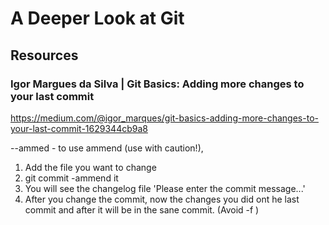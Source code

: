 # A Deeper Look at Git

## Resources

### Igor Margues da Silva | Git Basics: Adding more changes to your last commit

https://medium.com/@igor_marques/git-basics-adding-more-changes-to-your-last-commit-1629344cb9a8

--ammed - to use ammend (use with caution!),

1. Add the file you want to change
2. git commit -ammend it
3. You will see the changelog file 'Please enter the commit message...'
4. After you change the commit, now the changes you did ont he last commit and after it will be in the sane commit. (Avoid -f )
